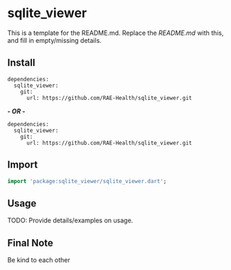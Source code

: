 # sqlite_viewer

This is a template for the README.md. Replace the *README.md* with this, and fill in empty/missing details.

## Install

```text
dependencies:
  sqlite_viewer:
    git:
      url: https://github.com/RAE-Health/sqlite_viewer.git
```

***- OR -***

```text
dependencies:
  sqlite_viewer:
    git:
      url: https://github.com/RAE-Health/sqlite_viewer.git
```

## Import

```dart
import 'package:sqlite_viewer/sqlite_viewer.dart';
```

## Usage

TODO: Provide details/examples on usage.

## Final Note

Be kind to each other
